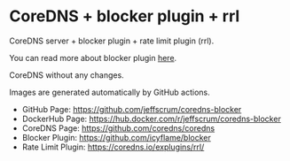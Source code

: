 # CoreDNS + blocker plugin + rrl

CoreDNS server + blocker plugin + rate limit plugin (rrl). 

You can read more about blocker plugin [here](https://blog.siddharthkannan.in/2022/06/12/goodbye-pi-hole-hello-coredns).
 
CoreDNS without any changes. 

Images are generated automatically by GitHub actions.

- GitHub Page: https://github.com/jeffscrum/coredns-blocker
- DockerHub Page: https://hub.docker.com/r/jeffscrum/coredns-blocker
- CoreDNS Page: https://github.com/coredns/coredns
- Blocker Plugin: https://github.com/icyflame/blocker
- Rate Limit Plugin: https://coredns.io/explugins/rrl/
